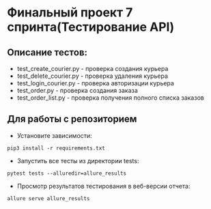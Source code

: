 # Финальный проект 7 спринта(Тестирование API)

## Описание тестов: 
* test_create_courier.py - проверка создания курьера
* test_delete_courier.py - проверка удаления курьера
* test_login_courier.py - проверка авторизации курьера 
* test_order.py - проверка создания заказа
* test_order_list.py - проверка получения полного списка заказов

## Для работы с репозиторием
* Установите зависимости:
``` shell
pip3 install -r requirements.txt
```
* Запустить все тесты из директории tests:
```shell
pytest tests --alluredir=allure_results
```
* Просмотр результатов тестирования в веб-версии отчета:
``` shell
allure serve allure_results
```